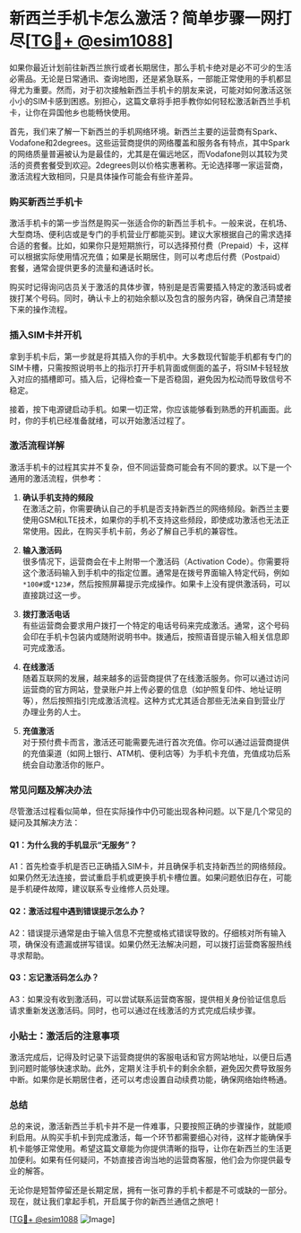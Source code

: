 # 新西兰手机卡怎么激活？简单步骤一网打尽[[TG💪+ @esim1088](https://t.me/s/esim1088)]

如果你最近计划前往新西兰旅行或者长期居住，那么手机卡绝对是必不可少的生活必需品。无论是日常通讯、查询地图，还是紧急联系，一部能正常使用的手机都显得尤为重要。然而，对于初次接触新西兰手机卡的朋友来说，可能对如何激活这张小小的SIM卡感到困惑。别担心，这篇文章将手把手教你如何轻松激活新西兰手机卡，让你在异国他乡也能畅快使用。

首先，我们来了解一下新西兰的手机网络环境。新西兰主要的运营商有Spark、Vodafone和2degrees。这些运营商提供的网络覆盖和服务各有特点，其中Spark的网络质量普遍被认为是最佳的，尤其是在偏远地区，而Vodafone则以其较为灵活的资费套餐受到欢迎。2degrees则以价格实惠著称。无论选择哪一家运营商，激活流程大致相同，只是具体操作可能会有些许差异。

### **购买新西兰手机卡**

激活手机卡的第一步当然是购买一张适合你的新西兰手机卡。一般来说，在机场、大型商场、便利店或是专门的手机营业厅都能买到。建议大家根据自己的需求选择合适的套餐。比如，如果你只是短期旅行，可以选择预付费（Prepaid）卡，这样可以根据实际使用情况充值；如果是长期居住，则可以考虑后付费（Postpaid）套餐，通常会提供更多的流量和通话时长。

购买时记得询问店员关于激活的具体步骤，特别是是否需要插入特定的激活码或者拨打某个号码。同时，确认卡上的初始余额以及包含的服务内容，确保自己清楚接下来的操作流程。

### **插入SIM卡并开机**

拿到手机卡后，第一步就是将其插入你的手机中。大多数现代智能手机都有专门的SIM卡槽，只需按照说明书上的指示打开手机背面或侧面的盖子，将SIM卡轻轻放入对应的插槽即可。插入后，记得检查一下是否稳固，避免因为松动而导致信号不稳定。

接着，按下电源键启动手机。如果一切正常，你应该能够看到熟悉的开机画面。此时，你的手机已经准备就绪，可以开始激活过程了。

### **激活流程详解**

激活手机卡的过程其实并不复杂，但不同运营商可能会有不同的要求。以下是一个通用的激活流程，供参考：

1. **确认手机支持的频段**  
   在激活之前，你需要确认自己的手机是否支持新西兰的网络频段。新西兰主要使用GSM和LTE技术，如果你的手机不支持这些频段，即使成功激活也无法正常使用。因此，在购买手机卡前，务必了解自己手机的兼容性。

2. **输入激活码**  
   很多情况下，运营商会在卡上附带一个激活码（Activation Code）。你需要将这个激活码输入到手机中的指定位置。通常是在拨号界面输入特定代码，例如`*100#`或`*123#`，然后按照屏幕提示完成操作。如果卡上没有提供激活码，可以直接跳过这一步。

3. **拨打激活电话**  
   有些运营商会要求用户拨打一个特定的电话号码来完成激活。通常，这个号码会印在手机卡包装内或随附说明书中。拨通后，按照语音提示输入相关信息即可完成激活。

4. **在线激活**  
   随着互联网的发展，越来越多的运营商提供了在线激活服务。你可以通过访问运营商的官方网站，登录账户并上传必要的信息（如护照复印件、地址证明等），然后按照指引完成激活流程。这种方式尤其适合那些无法亲自到营业厅办理业务的人士。

5. **充值激活**  
   对于预付费卡而言，激活还可能需要先进行首次充值。你可以通过运营商提供的充值渠道（如网上银行、ATM机、便利店等）为手机卡充值，充值成功后系统会自动激活你的账户。

### **常见问题及解决办法**

尽管激活过程看似简单，但在实际操作中仍可能出现各种问题。以下是几个常见的疑问及其解决方法：

#### **Q1：为什么我的手机显示“无服务”？**
A1：首先检查手机是否已正确插入SIM卡，并且确保手机支持新西兰的网络频段。如果仍然无法连接，尝试重启手机或更换手机卡槽位置。如果问题依旧存在，可能是手机硬件故障，建议联系专业维修人员处理。

#### **Q2：激活过程中遇到错误提示怎么办？**
A2：错误提示通常是由于输入信息不完整或格式错误导致的。仔细核对所有输入项，确保没有遗漏或拼写错误。如果仍然无法解决问题，可以拨打运营商客服热线寻求帮助。

#### **Q3：忘记激活码怎么办？**
A3：如果没有收到激活码，可以尝试联系运营商客服，提供相关身份验证信息后请求重新发送激活码。同时，也可以通过在线激活的方式完成后续步骤。

### **小贴士：激活后的注意事项**

激活完成后，记得及时记录下运营商提供的客服电话和官方网站地址，以便日后遇到问题时能够快速求助。此外，定期关注手机卡的剩余余额，避免因欠费导致服务中断。如果你是长期居住者，还可以考虑设置自动续费功能，确保网络始终畅通。

### **总结**

总的来说，激活新西兰手机卡并不是一件难事，只要按照正确的步骤操作，就能顺利启用。从购买手机卡到完成激活，每一个环节都需要细心对待，这样才能确保手机卡能够正常使用。希望这篇文章能为你提供清晰的指导，让你在新西兰的生活更加便利。如果有任何疑问，不妨直接咨询当地的运营商客服，他们会为你提供最专业的解答。

无论你是短暂停留还是长期定居，拥有一张可靠的手机卡都是不可或缺的一部分。现在，就让我们拿起手机，开启属于你的新西兰通信之旅吧！

[[TG💪+ @esim1088](https://t.me/s/esim1088) ![Image](https://i.postimg.cc/4NQfJmqS/Snipaste-2025-05-13-00-14-12.png)]